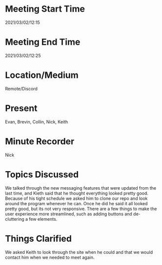 # Meeting Start Time
2021/03/02/12:15
# Meeting End Time
2021/03/02/12:25

# Location/Medium
Remote/Discord

# Present
Evan, Brevin, Collin, Nick, Keith

# Minute Recorder
Nick

# Topics Discussed
We talked through the new messaging features that were updated from the last time, and Kieth said that he thought everything looked pretty good. Because of his tight schedule we asked him to clone our repo and look around the program whenever he can. Once he did he said it all looked pretty good, but its not very responsive. There are a few things to make the user experience more streamlined, such as adding buttons and de-cluttering a few elements.  

# Things Clarified
We asked Keith to look through the site when he could and that we would contact him when we needed to meet again.